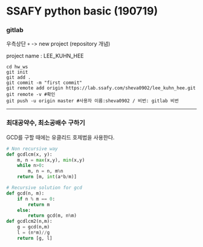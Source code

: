 # SSAFY python basic (190719)

### gitlab

우측상단 `+` -> new project (repository 개념)

project name : LEE_KUHN_HEE

```shell
cd hw_ws
git init
git add .
git commit -m "first commit"
git remote add origin https://lab.ssafy.com/sheva0902/lee_kuhn_hee.git
git remote -v #확인
git push -u origin master #사용자 이름:sheva0902 / 비번: gitlab 비번
```

---

### 최대공약수, 최소공배수 구하기

GCD를 구할 때에는 유클리드 호제법을 사용한다.

```python
# Non recursive way
def gcdlcm(x, y):
    m, n = max(x,y), min(x,y)
    while n>0:
        m, n = n, m%n
    return [m, int(a*b/m)]

# Recursive solution for gcd
def gcd(n, m):
    if n % m == 0:
        return m
    else:
        return gcd(m, n%m)
def gcdlcm2(n,m):
    g = gcd(n,m)
    l = (n*m)//g
    return [g, l]
```

